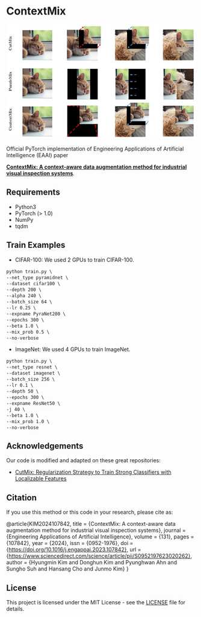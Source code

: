 # ContextMix
![teaser](assets/teaser.jpg)

Official PyTorch implementation of Engineering Applications of Artificial Intelligence (EAAI) paper

[**ContextMix: A context-aware data augmentation method for industrial visual inspection systems**]([https://arxiv.org/pdf/2401.10050.pdf](https://doi.org/10.1016/j.engappai.2023.107842)).


## Requirements
- Python3
- PyTorch (> 1.0)
- NumPy
- tqdm

## Train Examples
- CIFAR-100: We used 2 GPUs to train CIFAR-100.
```
python train.py \
--net_type pyramidnet \
--dataset cifar100 \
--depth 200 \
--alpha 240 \
--batch_size 64 \
--lr 0.25 \
--expname PyraNet200 \
--epochs 300 \
--beta 1.0 \
--mix_prob 0.5 \
--no-verbose
```
- ImageNet: We used 4 GPUs to train ImageNet.
```
python train.py \
--net_type resnet \
--dataset imagenet \
--batch_size 256 \
--lr 0.1 \
--depth 50 \
--epochs 300 \
--expname ResNet50 \
-j 40 \
--beta 1.0 \
--mix_prob 1.0 \
--no-verbose
```

## Acknowledgements
Our code is modified and adapted on these great repositories:

- [CutMix: Regularization Strategy to Train Strong Classifiers with Localizable Features](https://github.com/clovaai/CutMix-PyTorch)


## Citation
If you use this method or this code in your research, please cite as:
   
   @article{KIM2024107842,
      title = {ContextMix: A context-aware data augmentation method for industrial visual inspection systems},
      journal = {Engineering Applications of Artificial Intelligence},
      volume = {131},
      pages = {107842},
      year = {2024},
      issn = {0952-1976},
      doi = {https://doi.org/10.1016/j.engappai.2023.107842},
      url = {https://www.sciencedirect.com/science/article/pii/S0952197623020262},
      author = {Hyungmin Kim and Donghun Kim and Pyunghwan Ahn and Sungho Suh and Hansang Cho and Junmo Kim}
   }


## License
This project is licensed under the MIT License - see the [LICENSE](LICENSE) file for details.
